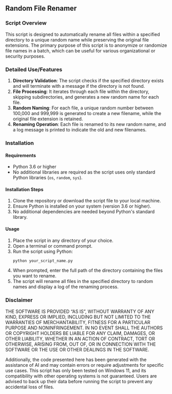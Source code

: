 ## Random File Renamer

### Script Overview
This script is designed to automatically rename all files within a specified directory to a unique random name while preserving the original file extensions. The primary purpose of this script is to anonymize or randomize file names in a batch, which can be useful for various organizational or security purposes.

### Detailed Use/Features
1. **Directory Validation**: The script checks if the specified directory exists and will terminate with a message if the directory is not found.
2. **File Processing**: It iterates through each file within the directory, skipping subdirectories, and generates a new random name for each file.
3. **Random Naming**: For each file, a unique random number between 100,000 and 999,999 is generated to create a new filename, while the original file extension is retained.
4. **Renaming Operation**: Each file is renamed to its new random name, and a log message is printed to indicate the old and new filenames.

### Installation

#### Requirements
- Python 3.6 or higher
- No additional libraries are required as the script uses only standard Python libraries (`os`, `random`, `sys`).

#### Installation Steps
1. Clone the repository or download the script file to your local machine.
2. Ensure Python is installed on your system (version 3.6 or higher).
3. No additional dependencies are needed beyond Python's standard library.

#### Usage
1. Place the script in any directory of your choice.
2. Open a terminal or command prompt.
3. Run the script using Python:
   ```bash
   python your_script_name.py
   ```
4. When prompted, enter the full path of the directory containing the files you want to rename.
5. The script will rename all files in the specified directory to random names and display a log of the renaming process.

### Disclaimer
THE SOFTWARE IS PROVIDED “AS IS”, WITHOUT WARRANTY OF ANY KIND, EXPRESS OR IMPLIED, INCLUDING BUT NOT LIMITED TO THE WARRANTIES OF MERCHANTABILITY, FITNESS FOR A PARTICULAR PURPOSE AND NONINFRINGEMENT. IN NO EVENT SHALL THE AUTHORS OR COPYRIGHT HOLDERS BE LIABLE FOR ANY CLAIM, DAMAGES, OR OTHER LIABILITY, WHETHER IN AN ACTION OF CONTRACT, TORT OR OTHERWISE, ARISING FROM, OUT OF, OR IN CONNECTION WITH THE SOFTWARE OR THE USE OR OTHER DEALINGS IN THE SOFTWARE.

Additionally, the code presented here has been generated with the assistance of AI and may contain errors or require adjustments for specific use cases. This script has only been tested on Windows 11, and its compatibility with other operating systems is not guaranteed. Users are advised to back up their data before running the script to prevent any accidental loss of files.